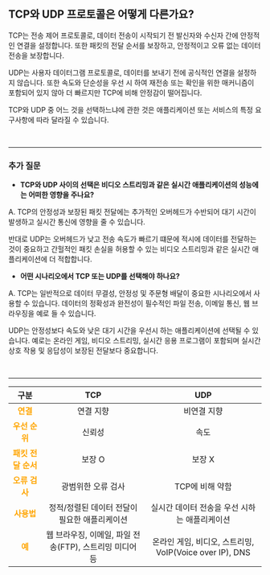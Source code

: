 ## **TCP와 UDP 프로토콜은 어떻게 다른가요?**

TCP는 전송 제어 프로토콜로, 데이터 전송이 시작되기 전 발신자와 수신자 간에 안정적인 연결을 설정합니다. 또한 패킷의 전달 순서를 보장하고, 안정적이고 오류 없는 데이터 전송을 보장합니다. 

UDP는 사용자 데이터그램 프로토콜로, 데이터를 보내기 전에 공식적인 연결을 설정하지 않습니다. 또한 속도와 단순성을 우선 시 하여 재전송 또는 확인을 위한 매커니즘이 포함되어 있지 않아 더 빠르지만 TCP에 비해 안정감이 떨어집니다. 

TCP와 UDP 중 어느 것을 선택하느냐에 관한 것은 애플리케이션 또는 서비스의 특정 요구사항에 따라 달라질 수 있습니다.

<br>

---
### **추가 질문**

- **TCP와 UDP 사이의 선택은 비디오 스트리밍과 같은 실시간 애플리케이션의 성능에는 어떠한 영향을 주나요?**

A. TCP의 안정성과 보장된 패킷 전달에는 추가적인 오버헤드가 수반되어 대기 시간이 발생하고 실시간 통신에 영향을 줄 수 있습니다. 

반대로 UDP는 오버헤드가 낮고 전송 속도가 빠르기 떄문에 적시에 데이터를 전달하는 것이 중요하고 간헐적인 패킷 손실을 허용할 수 있는 비디오 스트리밍과 같은 실시간 애플리케이션에 더 적합합니다.

- **어떤 시나리오에서 TCP 또는 UDP를 선택해야 하나요?**

A. TCP는 일반적으로 데이터 무결성, 안정성 및 주문형 배달이 중요한 시나리오에서 사용할 수 있습니다. 데이터의 정확성과 완전성이 필수적인 파일 전송, 이메일 통신, 웹 브라우징을 예로 들 수 있습니다. 

UDP는 안정성보다 속도와 낮은 대기 시간을 우선시 하는 애플리케이션에 선택될 수 있습니다. 예로는 온라인 게임, 비디오 스트리밍, 실시간 응용 프로그램이 포함되며 실시간 상호 작용 및 응답성이 보장된 전달보다 중요합니다.

<br>

---

**구분** | **TCP** | **UDP**
:--: | :--: | :--:
<span style="color:orange">**연결**</span> | 연결 지향 | 비연결 지향
<span style="color:orange">**우선 순위**</span> | 신뢰성 | 속도
<span style="color:orange">**패킷 전달 순서**</span> |  보장 O | 보장 X
<span style="color:orange">**오류 검사**</span> | 광범위한 오류 검사 | TCP에 비해 약함
<span style="color:orange">**사용법**</span> | 정적/정렬된 데이터 전달이 필요한 애플리케이션 | 실시간 데이터 전송을 우선 시하는 애플리케이션
<span style="color:orange">**예**</span> | 웹 브라우징, 이메일, 파일 전송(FTP), 스트리밍 미디어 등 | 온라인 게임, 비디오, 스트리밍, VoIP(Voice over IP), DNS

